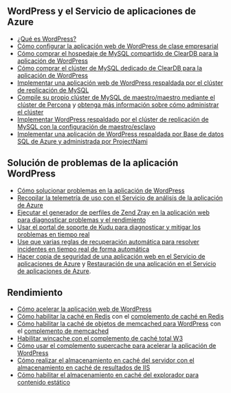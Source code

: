 ## WordPress y el Servicio de aplicaciones de Azure

* [¿Qué es WordPress?](https://wordpress.org/)
* [Cómo configurar la aplicación web de WordPress de clase empresarial](../articles/app-service-web/web-sites-php-enterprise-wordpress.md)
* [Cómo comprar el hospedaje de MySQL compartido de ClearDB para la aplicación de WordPress](http://blog.syntaxc4.net/post/2012/12/03/provisioning-a-mysql-database-from-the-windows-azure-store.aspx)
* [Cómo comprar el clúster de MySQL dedicado de ClearDB para la aplicación de WordPress](https://azure.microsoft.com/blog/announcing-new-mysql-premium-tiers-from-cleardb/)
* [Implementar una aplicación web de WordPress respaldada por el clúster de replicación de MySQL](/documentation/templates/wordpress-mysql-replication/)
* [Compile su propio clúster de MySQL de maestro/maestro mediante el clúster de Percona](/documentation/templates/mysql-ha-pxc/) y [obtenga más información sobre cómo administrar el clúster](https://github.com/fanjeffrey/axiom.articles/tree/master/pxc)
* [Implementar WordPress respaldado por el clúster de replicación de MySQL con la configuración de maestro/esclavo](/documentation/templates/mysql-replication/)
* [Implementar una aplicación de WordPress respaldada por Base de datos SQL de Azure y administrada por ProjectNami](/marketplace/partners/projectnami/projectnami/)
  
## Solución de problemas de la aplicación WordPress

* [Cómo solucionar problemas en la aplicación de WordPress](https://sunithamk.wordpress.com/2014/09/04/wordpress-troubleshooting-techniques-on-azure-websites/)
* [Recopilar la telemetría de uso con el Servicio de análisis de la aplicación de Azure](https://azure.microsoft.com/blog/usage-analytics-for-wordpress-with-azure-app-insights/)
* [Ejecutar el generador de perfiles de Zend Zray en la aplicación web para diagnosticar problemas y el rendimiento](https://sunithamk.wordpress.com/2015/08/04/profiling-php-application-on-azure-web-apps/)
* [Usar el portal de soporte de Kudu para diagnosticar y mitigar los problemas en tiempo real](https://sunithamk.wordpress.com/2015/11/04/diagnose-and-mitigate-issues-with-azure-web-apps-support-portal/)
* [Use que varias reglas de recuperación automática para resolver incidentes en tiempo real de forma automática](http://microsoftazurewebsitescheatsheet.info/#auto-heal)
* [Hacer copia de seguridad de una aplicación web en el Servicio de aplicaciones de Azure](../articles/app-service-web/web-sites-backup.md) y [Restauración de una aplicación en el Servicio de aplicaciones de Azure](../articles/app-service-web/web-sites-restore.md).

## Rendimiento

* [Cómo acelerar la aplicación web de WordPress](https://sunithamk.wordpress.com/2014/08/01/10-ways-to-speed-up-your-wordpress-site-on-azure-websites/)
* [Cómo habilitar la caché en Redis](../articles/redis-cache/cache-dotnet-how-to-use-azure-redis-cache.md) con el [complemento de caché en Redis](https://wordpress.org/plugins/wp-redis/)
* [Cómo habilitar la caché de objetos de memcached para WordPress](../articles/app-service-web/web-sites-connect-to-redis-using-memcache-protocol.md) con el [complemento de memcached](https://wordpress.org/plugins/memcached/)
* [Habilitar wincache con el complemento de caché total W3](https://wordpress.org/plugins/w3-total-cache/)
* [Cómo usar el complemento supercache para acelerar la aplicación de WordPress](http://ruslany.net/2008/12/speed-up-wordpress-on-iis-70/)
* [Cómo realizar el almacenamiento en caché del servidor con el almacenamiento en caché de resultados de IIS](http://blogs.msdn.com/b/brian_swan/archive/2011/06/08/performance-tuning-php-apps-on-windows-iis-with-output-caching.aspx)
* [Cómo habilitar el almacenamiento en caché del explorador para contenido estático](http://www.iis.net/configreference/system.webserver/staticcontent)

<!---HONumber=AcomDC_0330_2016-->